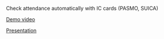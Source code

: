 Check attendance automatically with IC cards (PASMO, SUICA)

[Demo video](https://www.youtube.com/watch?v=FumdL9qPlQw&feature=youtu.be)

[Presentation](https://docs.google.com/presentation/d/1DX24CuXf7NsNaOou8NzXFSnTbXrLWX6GoknjkuXslBk/edit?usp=sharing)
